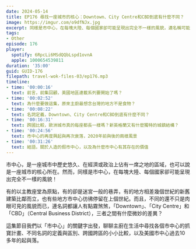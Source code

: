 ```yaml
---
date: 2024-05-14
title: EP176 尋找一座城市的核心：Downtown、City Centre和CBD到底有什麼不同？
image: https://imgur.com/o9dfNJx.jpg
excerpt: 同樣是市中心，在每塊大陸、每個國家卻可能呈現出完全不一樣的風貌，連名稱可能都不同！Downtown、City Centre和CBD到底有何差異？
tags:
- Other
episode: 176
player:
  spotify: 6RpcLi6MSdQQbLspd1ovnA
  apple: 1000654539811
duration: '35:00'
guid: GUID-176
filepath: travel-wok-files-03/ep176.mp3
timeline:
- time: '00:00:16'
  text: 前言，前集回顧，美國地區連載系列要開始了嗎？
- time: '00:02:52'
  text: 為什麼要做這集，原來主廚最想念台灣的地方不是食物？
- time: '00:08:22'
  text: 名詞定義，Downtown、City Centre和CBD到底有什麼不同？
- time: '00:16:31'
  text: 跨國比較，歐洲城市真的每座都長一樣嗎？新英格蘭又有什麼獨特的城鎮結構？
- time: '00:24:56'
  text: 市中心的再度興起與再次衰落，2020年前與後的兩樣風景
- time: '00:31:26'
  text: 結語，關於人造的假市中心，以及為什麼市中心有其存在的價值
---
```

市中心，是一座城市中歷史悠久、在經濟或政治上佔有一席之地的區域，也可以說是一座城市的核心所在。然而，同樣是市中心，在每塊大陸、每個國家卻可能呈現出完全不一樣的風貌！

有的以主教座堂為原點，有的卻是迷宮一般的巷弄，有的地方相差幾個世紀的新舊建築比鄰而立，也有些地方市中心彷彿停留在上個世紀。而且，不同的還不只是肉眼可見的風貌而已，連名詞都讓人有點霧煞煞，「Downtown」、「City Centre」和「CBD」（Central Business District），三者之間有什麼微妙的差異？

這集節目我們以「市中心」的關鍵字出發，聊聊主廚在生活中尋找各個市中心的抓寶計畫、不同名詞的定義與區別、跨國跨區的小小比較，以及美國市中心過去10多年的起與落。
